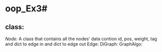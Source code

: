 # oop_Ex3#
class:
---------
*Node:*
A class that contains all the nodes' data contion id, pos, weight, tag and dict to edge in and dict to edge out
Edge:
DiGraph:
GraphAlgo:
